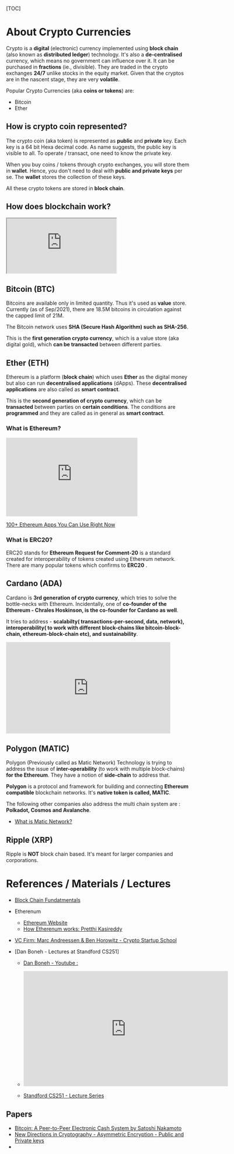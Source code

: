 [TOC]

# About Crypto Currencies

Crypto is a **digital** (electronic) currency implemented using **block chain** (also known as **distributed ledger**) technology. It's also a **de-centralised** currency, which means no government can influence over it. It can be purchased in **fractions** (ie., divisible). They are traded in the crypto exchanges **24/7** unlike stocks in the equity market. Given that the cryptos are in the nascent stage, they are very **volatile**.

Popular Crypto Currencies (aka **coins or tokens**) are:

* Bitcoin
* Ether



## How is crypto coin represented?

The crypto coin (aka token) is represented as **public** and **private** key. Each key is a 64 bit Hexa decimal code. As name suggests, the public key is visible to all. To operate / transact, one need to know the private key.

When you buy coins / tokens through crypto exchanges, you will store them in **wallet**. Hence, you don't need to deal with **public and private keys** per se. The **wallet** stores the collection of these keys.

All these crypto tokens are stored in **block chain**.

## How does blockchain work?


<iframe src="https://www.youtube.com/embed/SSo_EIwHSd4"></iframe>

## Bitcoin (BTC)

Bitcoins are available only in limited quantity. Thus it's used as **value** store. Currently (as of Sep/2021), there are 18.5M bitcoins in circulation against the capped limit of 21M.

The Bitcoin network uses **SHA (Secure Hash Algorithm) such as SHA-256**.

This is the **first generation crypto currency**, which is a value store (aka digital gold), which **can be transacted** between different parties.

## Ether (ETH)

Ethereum is a platform (**block chain**) which uses **Ether** as the digital money but also can run **decentralised applications** (dApps). These **decentralised applications** are also called as **smart contract**.

This is the **second generation of crypto currency**, which can be **transacted** between parties on  **certain conditions**. The conditions are **programmed** and they are called as in general as **smart contract**.

### What is Ethereum?

<iframe width="360" height="215" src="https://www.youtube.com/embed/IsXvoYeJxKA" title="YouTube video player" frameborder="0" allow="accelerometer; autoplay; clipboard-write; encrypted-media; gyroscope; picture-in-picture" allowfullscreen></iframe>

[100+ Ethereum Apps You Can Use Right Now](https://consensys.net/blog/news/90-ethereum-apps-you-can-use-right-now/)

### What is ERC20?

ERC20 stands for **Ethereum Request for Comment-20** is a standard created for interoperability of tokens created using Ethereum network. There are many popular tokens which confirms to **ERC20** .



## Cardano (ADA)

Cardano is **3rd generation of crypto currency**, which tries to solve the bottle-necks with Ethereum. Incidentally, one of **co-founder of the Ethereum - Chrales Hoskinson, is the co-founder for Cardano as well**.

It tries to address - **scalabilty( transactions-per-second, data, network), interoperability( to work with different block-chains like bitcoin-block-chain, ethereum-block-chain etc), and sustainability**.



<iframe width="450" height="250" src="https://www.youtube.com/embed/Ja9D0kpksxw" title="YouTube video player" frameborder="0" allow="accelerometer; autoplay; clipboard-write; encrypted-media; gyroscope; picture-in-picture" allowfullscreen></iframe>



## Polygon (MATIC)

Polygon (Previously called as Matic Network) Technology is trying to address the issue of **inter-operability** (to work with multiple block-chains) **for the Ethereum**. They have a notion of **side-chain** to address that.

**Polygon** is a protocol and framework for building and connecting **Ethereum compatible** blockchain networks. It's **native token is called, MATIC**.

The following other companies also address the multi chain system are : **Polkadot, Cosmos and Avalanche**.

* [What is Matic Network?](https://medium.com/matic-network/what-is-matic-network-466a2c493ae1)

  

## Ripple (XRP)

Ripple is **NOT** block chain based. It's meant for larger companies and corporations.



# References / Materials / Lectures

* [Block Chain Fundatmentals](./BlockchainFunda.md)
* Etherenum
  * [Ethereum Website](www.etherenum.org)
  * [How Etherenum works: Pretthi Kasireddy](https://preethikasireddy.medium.com/how-does-ethereum-work-anyway-22d1df506369)

* [VC Firm: Marc Andreessen & Ben Horowitz - Crypto Startup School](https://a16z.com/crypto-startup-school/)

* [Dan Boneh - Lectures at Standford CS251]

  * [Dan Boneh - Youtube : ](https://www.youtube.com/watch?v=V0JdeRzVndI)

  * <iframe width="560" height="315" src="https://www.youtube.com/embed/V0JdeRzVndI" title="YouTube video player" frameborder="0" allow="accelerometer; autoplay; clipboard-write; encrypted-media; gyroscope; picture-in-picture" allowfullscreen></iframe>

  * [Standford CS251 - Lecture Series](https://cs251.stanford.edu/syllabus.html)

    

  

## Papers

* [Bitcoin: A Peer-to-Peer Electronic Cash System by Satoshi Nakamoto](https://bitcoin.org/bitcoin.pdf)
* [New Directions in Cryptography - Asymmetric Encryption - Public and Private keys](https://ee.stanford.edu/~hellman/publications/24.pdf)
* 
